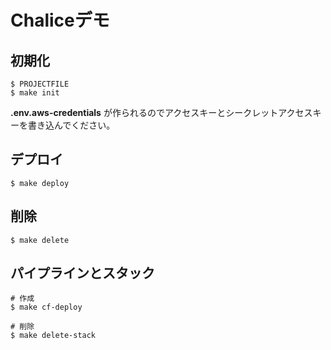 # Chaliceデモ

## 初期化

```
$ PROJECTFILE
$ make init 
```

**.env.aws-credentials** が作られるのでアクセスキーとシークレットアクセスキーを書き込んでください。

## デプロイ

```
$ make deploy
```

## 削除

```
$ make delete
```

## パイプラインとスタック
```
# 作成
$ make cf-deploy

# 削除
$ make delete-stack 
```

